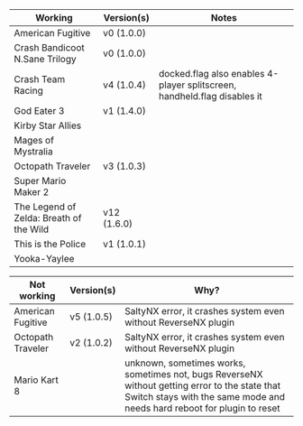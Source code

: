 | Working | Version(s) | Notes |
| ------------- | ------------- | ------------- |
| American Fugitive | v0 (1.0.0) |   |
| Crash Bandicoot N.Sane Trilogy | v0 (1.0.0) |   |
| Crash Team Racing | v4 (1.0.4) | docked.flag also enables 4-player splitscreen, handheld.flag disables it |
| God Eater 3 | v1 (1.4.0) |   |
| Kirby Star Allies |   |   |
| Mages of Mystralia |   |   |
| Octopath Traveler | v3 (1.0.3) |   |
| Super Mario Maker 2 |   |   |
| The Legend of Zelda: Breath of the Wild | v12 (1.6.0) |   |
| This is the Police | v1 (1.0.1) |   |
| Yooka-Yaylee |   |   |

| Not working | Version(s) | Why? |
| ------------- | ------------- | ------------- |
| American Fugitive | v5 (1.0.5) | SaltyNX error, it crashes system even without ReverseNX plugin |
| Octopath Traveler | v2 (1.0.2) | SaltyNX error, it crashes system even without ReverseNX plugin |
| Mario Kart 8 |   | unknown, sometimes works, sometimes not, bugs ReverseNX without getting error to the state that Switch stays with the same mode and needs hard reboot for plugin to reset |
